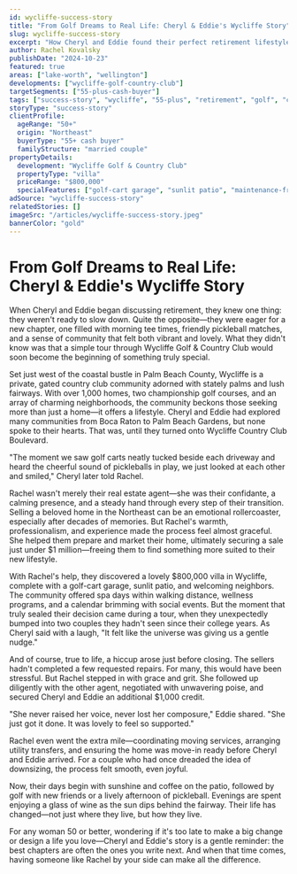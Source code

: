 ```yaml
---
id: wycliffe-success-story
title: "From Golf Dreams to Real Life: Cheryl & Eddie's Wycliffe Story"
slug: wycliffe-success-story
excerpt: "How Cheryl and Eddie found their perfect retirement lifestyle at Wycliffe Golf & Country Club, complete with golf cart garages and pickleball courts."
author: Rachel Kovalsky
publishDate: "2024-10-23"
featured: true
areas: ["lake-worth", "wellington"]
developments: ["wycliffe-golf-country-club"]
targetSegments: ["55-plus-cash-buyer"]
tags: ["success-story", "wycliffe", "55-plus", "retirement", "golf", "country-club", "lake-worth"]
storyType: "success-story"
clientProfile:
  ageRange: "50+"
  origin: "Northeast"
  buyerType: "55+ cash buyer"
  familyStructure: "married couple"
propertyDetails:
  development: "Wycliffe Golf & Country Club"
  propertyType: "villa"
  priceRange: "$800,000"
  specialFeatures: ["golf-cart garage", "sunlit patio", "maintenance-free living"]
adSource: "wycliffe-success-story"
relatedStories: []
imageSrc: "/articles/wycliffe-success-story.jpeg"
bannerColor: "gold"
---
```


# From Golf Dreams to Real Life: Cheryl & Eddie's Wycliffe Story

When Cheryl and Eddie began discussing retirement, they knew one thing: they weren't ready to slow down. Quite the opposite—they were eager for a new chapter, one filled with morning tee times, friendly pickleball matches, and a sense of community that felt both vibrant and lovely. What they didn't know was that a simple tour through Wycliffe Golf & Country Club would soon become the beginning of something truly special.

Set just west of the coastal bustle in Palm Beach County, Wycliffe is a private, gated country club community adorned with stately palms and lush fairways. With over 1,000 homes, two championship golf courses, and an array of charming neighborhoods, the community beckons those seeking more than just a home—it offers a lifestyle. Cheryl and Eddie had explored many communities from Boca Raton to Palm Beach Gardens, but none spoke to their hearts. That was, until they turned onto Wycliffe Country Club Boulevard.

"The moment we saw golf carts neatly tucked beside each driveway and heard the cheerful sound of pickleballs in play, we just looked at each other and smiled," Cheryl later told Rachel.

Rachel wasn't merely their real estate agent—she was their confidante, a calming presence, and a steady hand through every step of their transition. Selling a beloved home in the Northeast can be an emotional rollercoaster, especially after decades of memories. But Rachel's warmth, professionalism, and experience made the process feel almost graceful. She helped them prepare and market their home, ultimately securing a sale just under $1 million—freeing them to find something more suited to their new lifestyle.

With Rachel's help, they discovered a lovely $800,000 villa in Wycliffe, complete with a golf-cart garage, sunlit patio, and welcoming neighbors. The community offered spa days within walking distance, wellness programs, and a calendar brimming with social events. But the moment that truly sealed their decision came during a tour, when they unexpectedly bumped into two couples they hadn't seen since their college years. As Cheryl said with a laugh, "It felt like the universe was giving us a gentle nudge."

And of course, true to life, a hiccup arose just before closing. The sellers hadn't completed a few requested repairs. For many, this would have been stressful. But Rachel stepped in with grace and grit. She followed up diligently with the other agent, negotiated with unwavering poise, and secured Cheryl and Eddie an additional $1,000 credit.

"She never raised her voice, never lost her composure," Eddie shared. "She just got it done. It was lovely to feel so supported."

Rachel even went the extra mile—coordinating moving services, arranging utility transfers, and ensuring the home was move-in ready before Cheryl and Eddie arrived. For a couple who had once dreaded the idea of downsizing, the process felt smooth, even joyful.

Now, their days begin with sunshine and coffee on the patio, followed by golf with new friends or a lively afternoon of pickleball. Evenings are spent enjoying a glass of wine as the sun dips behind the fairway. Their life has changed—not just where they live, but how they live.

For any woman 50 or better, wondering if it's too late to make a big change or design a life you love—Cheryl and Eddie's story is a gentle reminder: the best chapters are often the ones you write next. And when that time comes, having someone like Rachel by your side can make all the difference.
